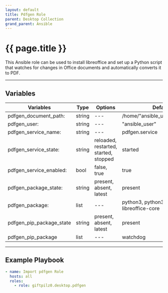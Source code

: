 ```yaml
---
layout: default
title: Pdfgen Role
parent: Desktop Collection
grand_parent: Ansible
---
```


# {{ page.title }}

This Ansible role can be used to install libreoffice and set up a Python script that watches for changes in Office documents and automatically converts it to PDF.

______________________________________________________________________

## Variables

| Variables                | Type   | Options                               | Defaults                               |
| ------------------------ | ------ | ------------------------------------- | -------------------------------------- |
| pdfgen_document_path:    | string | ---                                   | /home/"ansible_user"/Documents/        |
| pdfgen_user:             | string | ---                                   | "ansible_user"                         |
| pdfgen_service_name:     | string | ---                                   | pdfgen.service                         |
| pdfgen_service_state:    | string | reloaded, restarted, started, stopped | started                                |
| pdfgen_service_enabled:  | bool   | false, true                           | true                                   |
| pdfgen_package_state:    | string | present, absent, latest               | present                                |
| pdfgen_package:          | list   | ---                                   | python3, python3-pip, libreoffice-core |
| pdfgen_pip_package_state | string | present, absent, latest               | present                                |
| pdfgen_pip_package       | list   | ---                                   | watchdog                               |

______________________________________________________________________

## Example Playbook

```yaml
- name: Import pdfgen Role
  hosts: all
  roles:
    - role: giftpilz0.desktop.pdfgen
```
